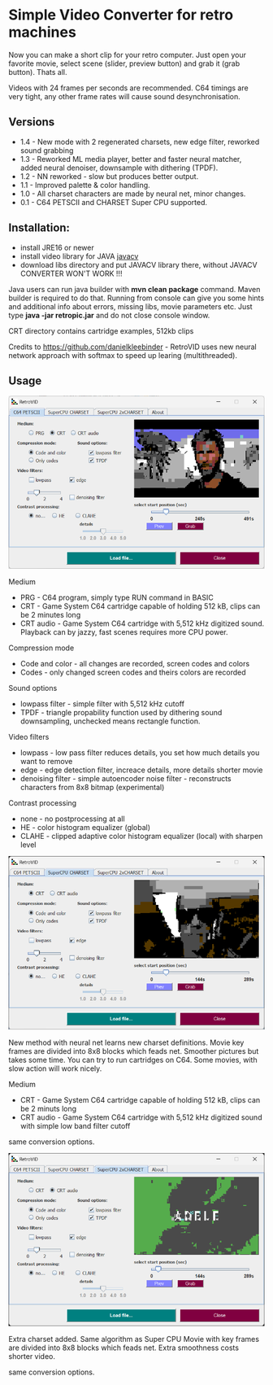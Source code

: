 # Simple Video Converter for retro machines

Now you can make a short clip for your retro computer. Just open your favorite movie, select scene (slider, preview button) and grab it (grab button). Thats all.

Videos with 24 frames per seconds are recommended. C64 timings are very tight, any other frame rates will cause sound desynchronisation.

## Versions

* 1.4 - New mode with 2 regenerated charsets, new edge filter, reworked sound grabbing
* 1.3 - Reworked ML media player, better and faster neural matcher, added neural denoiser, downsample with dithering (TPDF).
* 1.2 - NN reworked - slow but produces better output.
* 1.1 - Improved palette & color handling.
* 1.0 - All charset characters are made by neural net, minor changes.
* 0.1 - C64 PETSCII and CHARSET Super CPU supported.

## Installation: 

* install JRE16 or newer
* install video library for JAVA [javacv](https://sourceforge.net/projects/javacv.mirror/)
* download libs directory and put JAVACV library there, without JAVACV CONVERTER WON'T WORK !!!

Java users can run java builder with <b>mvn clean package</b> command. Maven builder is required to do that. Running from console can give you some hints and additional info about errors, missing libs, movie parameters etc.
Just type <b>java -jar retropic.jar</b> and do not close console window.

CRT directory contains cartridge examples, 512kb clips

Credits to https://github.com/danielkleebinder - RetroVID uses new neural network approach with softmax to speed up learing (multithreaded).

## Usage

![C64 Petscii](c64.png)

Medium

- PRG - C64 program, simply type RUN command in BASIC
- CRT - Game System C64 cartridge capable of holding 512 kB, clips can be 2 minutes long
- CRT audio - Game System C64 cartridge with 5,512 kHz digitized sound. Playback can by jazzy, fast scenes requires more CPU power.
 
Compression mode

- Code and color - all changes are recorded, screen codes and colors
- Codes - only changed screen codes and theirs colors are recorded

Sound options

- lowpass filter - simple filter with 5,512 kHz cutoff
- TPDF - triangle propability function used by dithering sound downsampling, unchecked means rectangle function.

Video filters

- lowpass - low pass filter reduces details, you set how much details you want to remove
- edge - edge detection filter, increace details, more details shorter movie
- denoising filter - simple autoencoder noise filter - reconstructs characters from 8x8 bitmap (experimental)

Contrast processing

- none - no postprocessing at all
- HE - color histogram equalizer (global)
- CLAHE - clipped adaptive color histogram equalizer (local) with sharpen level 

![Super CPU Charset](superCPU.png)

New method with neural net learns new charset definitions. Movie key frames are divided into 8x8 blocks which feads net. Smoother pictures but takes some time. You can try to run cartridges on C64. Some movies, with slow action will work nicely. 

Medium

- CRT - Game System C64 cartridge capable of holding 512 kB, clips can be 2 minuts long
- CRT audio - Game System C64 cartridge with 5,512 kHz digitized sound with simple low band filter cutoff
 
same conversion options.

![Super CPU 2xCharset](superCPU2.png)

Extra charset added. Same algorithm as Super CPU Movie with key frames are divided into 8x8 blocks which feads net. Extra smoothness costs shorter video.

same conversion options.
